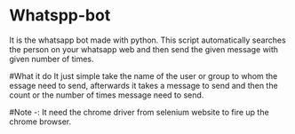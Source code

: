 # Whatspp-bot
It is the whatsapp bot made with python. This script automatically searches the person on your whatsapp web and then send the given message with given number of times.

#What it do
It just simple take the name of the user or group to whom the essage need to send, afterwards it takes a message to send and then the count or the number of times message need to send.

#Note -:
It need the chrome driver from selenium website to fire up the chrome browser.
